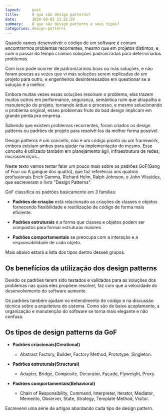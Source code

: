 ```yaml
---
layout:     post
title:      O que são design patterns?
date:       2020-06-02 11:21:29
summary:    O que são design patterns e seus tipos?
categories: design-patterns
---
```


Quando vamos desenvolver o código de um software é comum encontrarmos problemas
recorrentes, mesmo que em projetos distintos, e com o passar do tempo criamos
soluções padronizadas para determinados problemas.

Com isso pode ocorrer de padronizarmos boas ou más soluções, e não foram
poucas as vezes que vi más soluções serem replicadas de um projeto para outro, e
engenheiros desinteressados em questionar se a solução é a melhor.

Embora muitas vezes essas soluções resolvam o problema, elas trazem muitos outros em performance, segurança, 
 semântica ruim que atrapalha a manutenção do projeto, tornando árduo o processo, e mesmo solucionando o 
 problema original, esses problemas fruto do bad design implicam em grande perda pra empresa.

Sabendo que existem problemas recorrentes, foram criados os design patterns ou
padrões de projeto para resolvê-los da melhor forma possível.

Design patterns é um conceito, não é um código pronto ou um framework, embora
existam ambos para ajudar na implementação do mesmo. Esse conceito é utilizado também em planejamento
ágil, infraestrutura de redes, microsserviços... 

Neste texto vamos tentar falar um pouco mais sobre os padrões GoF(Gang of Four ou A gangue dos quatro),
que faz referência aos quatros profissionais Erich Gamma, Richard Helm, Ralph Johnson, e John
Vlissides, que escreveram o livro "Design Patterns".

GoF classifica os padrões basicamente em 3 famílias:
- **Padrões de criação** está relacionado as criações de classes e objetos fornecendo
    flexibilidade e reutilização de código de forma mais eficiente.  

- **Padrões estruturais** é a forma que classes e objetos podem ser compostos para
    formar estruturas maiores.

- **Padrões comportamentais** se preocupa com a interação e a responsabilidade de
    cada objeto.

Mais abaixo estará a lista dos tipos dentro desses grupos.

## Os benefícios da utilização dos design patterns

Devido os padrões terem sido testados e validados para as
soluções dos problemas nas quais eles propõem resolver, faz com que a velocidade do
desenvolvimento do software aumente.

Os padrões também ajudam no entendimento de código e na discussão técnica sobre a arquitetura do sistema.
 Como são de baixo acoplamento, a organização e manutenção do software
se torna mais elegante e não confusa.

## Os tipos de design patterns da GoF

- **Padrões criacionais(Creational)**  
    * Abstract Factory, Builder, Factory Method, Prototype, Singleton.

- **Padrões estruturais(Structural)**  
    * Adapter, Bridge, Composite, Decorator, Façade, Flyweight, Proxy.

- **Padrões comportamentais(Behavioral)**  
    * Chain of Responsibility, Command, Interpreter, Iterator, Mediator,
        Memento, Observer, State, Strategy, Template Method, Visitor.

Escreverei uma série de artigos abordando cada tipo de design pattern.
